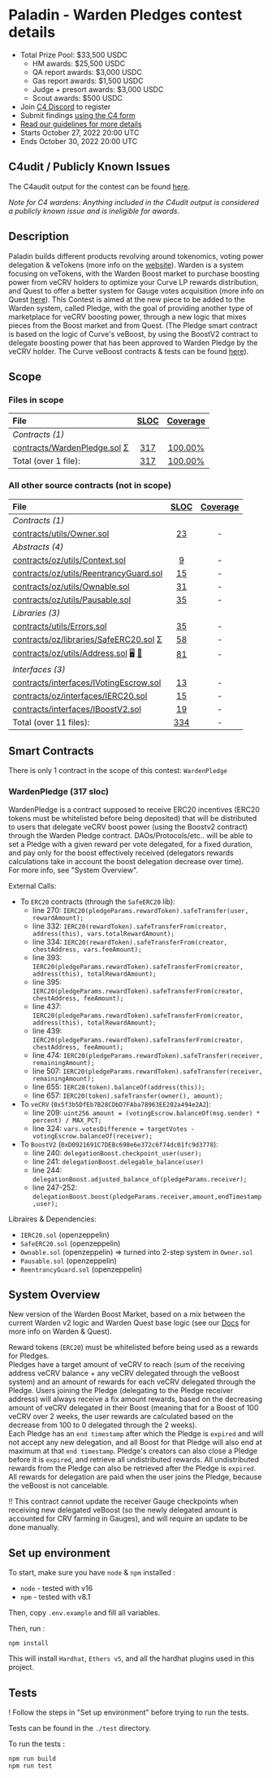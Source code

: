# Paladin - Warden Pledges contest details
- Total Prize Pool: $33,500 USDC
  - HM awards: $25,500 USDC
  - QA report awards: $3,000 USDC
  - Gas report awards: $1,500 USDC
  - Judge + presort awards: $3,000 USDC
  - Scout awards: $500 USDC
- Join [C4 Discord](https://discord.gg/code4rena) to register
- Submit findings [using the C4 form](https://code4rena.com/contests/2022-10-paladin-warden-pledges-contest/submit)
- [Read our guidelines for more details](https://docs.code4rena.com/roles/wardens)
- Starts October 27, 2022 20:00 UTC
- Ends October 30, 2022 20:00 UTC

## C4udit / Publicly Known Issues

The C4audit output for the contest can be found [here](https://gist.github.com/Picodes/2d23ed5128036f1b475654d5bcca9eed).

*Note for C4 wardens: Anything included in the C4udit output is considered a publicly known issue and is ineligible for awards.*

## Description 

Paladin builds different products revolving around tokenomics, voting power delegation & veTokens (more info on the [website](https://paladin.vote)). Warden is a system focusing on veTokens, with the Warden Boost market to purchase boosting power from veCRV holders to optimize your Curve LP rewards distribution, and Quest to offer a better system for Gauge votes acquisition (more info on Quest [here](https://doc.paladin.vote/warden-quest/introduction)).
This Contest is aimed at the new piece to be added to the Warden system, called Pledge, with the goal of providing another type of marketplace for veCRV boosting power, through a new logic that mixes pieces from the Boost market and from Quest.
(The Pledge smart contract is based on the logic of Curve's veBoost, by using the BoostV2 contract to delegate boosting power that has been approved to Warden Pledge by the veCRV holder. The Curve veBoost contracts & tests can be found [here](https://github.com/curvefi/curve-veBoost)).


## Scope
### Files in scope
|File|[SLOC](#nowhere "(nSLOC, SLOC, Lines)")|[Coverage](#nowhere "(Lines hit / Total)")|
|:-|:-:|:-:|
|_Contracts (1)_|
|[contracts/WardenPledge.sol](https://github.com/code-423n4/2022-10-paladin/blob/main/contracts/WardenPledge.sol) [Σ](#nowhere "Unchecked Blocks")|[317](#nowhere "(nSLOC:299, SLOC:317, Lines:671)")|[100.00%](#nowhere "(Hit:164 / Total:164)")|
|Total (over 1 file):| [317](#nowhere "(nSLOC:299, SLOC:317, Lines:671)")| [100.00%](#nowhere "Hit:164 / Total:164")|


### All other source contracts (not in scope)
|File|[SLOC](#nowhere "(nSLOC, SLOC, Lines)")|[Coverage](#nowhere "(Lines hit / Total)")|
|:-|:-:|:-:|
|_Contracts (1)_|
|[contracts/utils/Owner.sol](https://github.com/code-423n4/2022-10-paladin/blob/main/contracts/utils/Owner.sol)|[23](#nowhere "(nSLOC:23, SLOC:23, Lines:38)")|-|
|_Abstracts (4)_|
|[contracts/oz/utils/Context.sol](https://github.com/code-423n4/2022-10-paladin/blob/main/contracts/oz/utils/Context.sol)|[9](#nowhere "(nSLOC:9, SLOC:9, Lines:24)")|-|
|[contracts/oz/utils/ReentrancyGuard.sol](https://github.com/code-423n4/2022-10-paladin/blob/main/contracts/oz/utils/ReentrancyGuard.sol)|[15](#nowhere "(nSLOC:15, SLOC:15, Lines:63)")|-|
|[contracts/oz/utils/Ownable.sol](https://github.com/code-423n4/2022-10-paladin/blob/main/contracts/oz/utils/Ownable.sol)|[31](#nowhere "(nSLOC:31, SLOC:31, Lines:83)")|-|
|[contracts/oz/utils/Pausable.sol](https://github.com/code-423n4/2022-10-paladin/blob/main/contracts/oz/utils/Pausable.sol)|[35](#nowhere "(nSLOC:35, SLOC:35, Lines:105)")|-|
|_Libraries (3)_|
|[contracts/utils/Errors.sol](https://github.com/code-423n4/2022-10-paladin/blob/main/contracts/utils/Errors.sol)|[35](#nowhere "(nSLOC:35, SLOC:35, Lines:48)")|-|
|[contracts/oz/libraries/SafeERC20.sol](https://github.com/code-423n4/2022-10-paladin/blob/main/contracts/oz/libraries/SafeERC20.sol) [Σ](#nowhere "Unchecked Blocks")|[58](#nowhere "(nSLOC:37, SLOC:58, Lines:98)")|-|
|[contracts/oz/utils/Address.sol](https://github.com/code-423n4/2022-10-paladin/blob/main/contracts/oz/utils/Address.sol) [🖥](#nowhere "Uses Assembly") [👥](#nowhere "DelegateCall")|[81](#nowhere "(nSLOC:56, SLOC:81, Lines:222)")|-|
|_Interfaces (3)_|
|[contracts/interfaces/IVotingEscrow.sol](https://github.com/code-423n4/2022-10-paladin/blob/main/contracts/interfaces/IVotingEscrow.sol)|[13](#nowhere "(nSLOC:13, SLOC:13, Lines:25)")|-|
|[contracts/oz/interfaces/IERC20.sol](https://github.com/code-423n4/2022-10-paladin/blob/main/contracts/oz/interfaces/IERC20.sol)|[15](#nowhere "(nSLOC:11, SLOC:15, Lines:82)")|-|
|[contracts/interfaces/IBoostV2.sol](https://github.com/code-423n4/2022-10-paladin/blob/main/contracts/interfaces/IBoostV2.sol)|[19](#nowhere "(nSLOC:19, SLOC:19, Lines:27)")|-|
|Total (over 11 files):| [334](#nowhere "(nSLOC:284, SLOC:334, Lines:815)")| -|


## Smart Contracts

There is only 1 contract in the scope of this contest: `WardenPledge`

### WardenPledge (317 sloc)

WardenPledge is a contract supposed to receive ERC20 incentives (ERC20 tokens must be whitelisted before being deposited) that will be distributed to users that delegate veCRV boost power (using the Boostv2 contract) through the Warden Pledge contract. DAOs/Protocols/etc.. will be able to set a Pledge with a given reward per vote delegated, for a fixed duration, and pay only for the boost effectively received (delegators rewards calculations take in account the boost delegation decrease over time).  
For more info, see "System Overview".  

External Calls:
- To `ERC20` contracts (through the `SafeERC20` lib):
  - line 270: `IERC20(pledgeParams.rewardToken).safeTransfer(user, rewardAmount);`
  - line 332: `IERC20(rewardToken).safeTransferFrom(creator, address(this), vars.totalRewardAmount);`
  - line 334: `IERC20(rewardToken).safeTransferFrom(creator, chestAddress, vars.feeAmount);`
  - line 393: `IERC20(pledgeParams.rewardToken).safeTransferFrom(creator, address(this), totalRewardAmount);`
  - line 395: `IERC20(pledgeParams.rewardToken).safeTransferFrom(creator, chestAddress, feeAmount);`
  - line 437: `IERC20(pledgeParams.rewardToken).safeTransferFrom(creator, address(this), totalRewardAmount);`
  - line 439: `IERC20(pledgeParams.rewardToken).safeTransferFrom(creator, chestAddress, feeAmount);`
  - line 474: `IERC20(pledgeParams.rewardToken).safeTransfer(receiver, remainingAmount);`
  - line 507: `IERC20(pledgeParams.rewardToken).safeTransfer(receiver, remainingAmount);`
  - line 655: `IERC20(token).balanceOf(address(this));`
  - line 657: `IERC20(token).safeTransfer(owner(), amount);`
- To `veCRV` (`0x5f3b5DfEb7B28CDbD7FAba78963EE202a494e2A2`):
  - line 209: `uint256 amount = (votingEscrow.balanceOf(msg.sender) * percent) / MAX_PCT;`
  - line 324: `vars.votesDifference = targetVotes - votingEscrow.balanceOf(receiver);`
- To `BoostV2` (`0xD0921691C7DEBc698e6e372c6f74dc01fc9d3778`):
  - line 240: `delegationBoost.checkpoint_user(user);`
  - line 241: `delegationBoost.delegable_balance(user)`
  - line 244: `delegationBoost.adjusted_balance_of(pledgeParams.receiver);`
  - line 247-252: `delegationBoost.boost(pledgeParams.receiver,amount,endTimestamp,user);`
  
Libraires & Dependencies:
- `IERC20.sol` (openzeppelin)
- `SafeERC20.sol` (openzeppelin)
- `Ownable.sol` (openzeppelin) => turned into 2-step system in `Owner.sol`
- `Pausable.sol` (openzeppelin)
- `ReentrancyGuard.sol` (openzeppelin)

## System Overview

New version of the Warden Boost Market, based on a mix between the current Warden v2 logic and Warden Quest base logic (see our [Docs](https://doc.paladin.vote) for more info on Warden & Quest).  
  
Reward tokens (`ERC20`) must be whitelisted before being used as a rewards for Pledges.  
Pledges have a target amount of veCRV to reach (sum of the receiving address veCRV balance + any veCRV delegated through the veBoost system) and an amount of rewards for each veCRV delegated through the Pledge. Users joining the Pledge (delegating to the Pledge receiver address) will always receive a fix amount rewards, based on the decreasing amount of veCRV delegated in their Boost (meaning that for a Boost of 100 veCRV over 2 weeks, the user rewards are calculated based on the decrease from 100 to 0 delegated through the 2 weeks).  
Each Pledge has an `end timestamp` after which the Pledge is `expired` and will not accept any new delegation, and all Boost for that Pledge will also end at maximum at that `end timestamp`. Pledge's creators can also close a Pledge before it is `expired`, and retrieve all undistributed rewards. All undistributed rewards from the Pledge can also be retrieved after the Pledge is `expired`.  
All rewards for delegation are paid when the user joins the Pledge, because the veBoost is not cancelable.  
  
!! This contract cannot update the receiver Gauge checkpoints when receiving new delegated veBoost (so the newly delegated amount is accounted for CRV farming in Gauges), and will require an update to be done manually.  


## Set up environment

To start, make sure you have `node` & `npm` installed : 
* `node` - tested with v16
* `npm` - tested with v8.1

Then, copy `.env.example` and fill all variables.  

Then, run :  
```
npm install
```
This will install `Hardhat`, `Ethers v5`, and all the hardhat plugins used in this project.


## Tests

! Follow the steps in "Set up environment" before trying to run the tests.  

Tests can be found in the `./test` directory.

To run the tests : 
```
npm run build
npm run test
```

